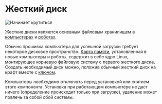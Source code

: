 # Жесткий диск
![Начинает крутиться](item:oc2:hard_drive_large)

Жесткие диски являются основным файловым хранилищем в [компьютерах](../block/computer.md) и [роботах](robot.md).

Обычно прошивка компьютера для успешной загрузки требует некоторое дисковое пространство. [Карта памяти](flash_memory.md), установленная в новые компьютеры и роботы, содержит в себе ядро Linux, монтирующее корневую файловую систему с первого жесткого диска. Создать необходимый диск можно, положив обычный жесткий диск на крафт вместе с [ключом](wrench.md).

Компьютеры *необходимо отключать* перед установкой или снятием этого компонента. Установка при работающем компьютере не даст ничего (определение происходит только при загрузке), удаление может повлечь за собой сбой системы.